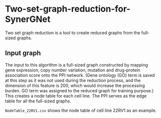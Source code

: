 # Two-set-graph-reduction-for-SynerGNet
Two set graph reduction is a tool to create reduced graphs from the full-sized graphs.
## Input graph
The input to this algorithm is a full-sized graph constructed by mapping gene expression, copy number variation, mutation and drug-protein association score onto the PPI network. (Gene ontology (GO) term is saved at this step as it was not used during the reduction process, and the dimension of this feature is 200, which would increase the processing burden. GO term was assigned to the reduced graph for training purpose.) This creates a node table for each cell line. The PPI serves as the edge table for all the full-sized graphs.

```NodeTable_22RV1.csv``` shows the node table of cell line 22RV1 as an example.


